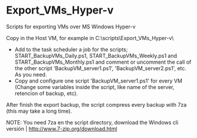 # Export_VMs_Hyper-v
Scripts for exporting VMs over MS Windows Hyper-v

Copy in the Host VM, for example in C:\scripts\Export_VMs_Hyper-v\

- Add to the task scheduler a job for the scripts; START_BackupVMs_Daily.ps1, START_BackupVMs_Weekly.ps1 and START_BackupVMs_Monthly.ps1 and comment or uncomment the call of the other script 'BackupVM_server1.ps1', 'BackupVM_server2.ps1', etc. As you need.
- Copy and configure one script 'BackupVM_server1.ps1' for every VM (Change some variables inside the script, like name of the server, retencion of backup, etc).

After finish the export backup, the script compress every backup with 7za (this may take a long time).

NOTE: You need 7za en the script directory, download the Windows cli versión | http://www.7-zip.org/download.html
